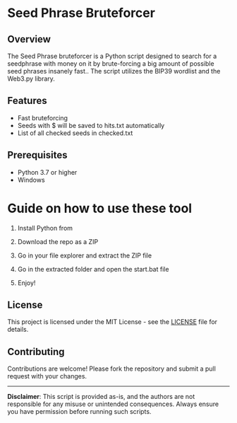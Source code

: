 # Seed Phrase Bruteforcer

## Overview

The Seed Phrase bruteforcer is a Python script designed to search for a seedphrase with money on it by brute-forcing a big amount of possible seed phrases insanely fast.. The script utilizes the BIP39 wordlist and the Web3.py library. 

## Features

- Fast bruteforcing 
- Seeds with $ will be saved to hits.txt automatically
- List of all checked seeds in checked.txt  

## Prerequisites

- Python 3.7 or higher
- Windows 
 
# Guide on how to use these tool
 
1. Install Python from 

2. Download the repo as a ZIP
 
3. Go in your file explorer and extract the ZIP file

4. Go in the extracted folder and open the start.bat file

5. Enjoy!

## License
 
This project is licensed under the MIT License - see the [LICENSE](LICENSE) file for details.

## Contributing 

Contributions are welcome! Please fork the repository and submit a pull request with your changes.

---

**Disclaimer**: This script is provided as-is, and the authors are not responsible for any misuse or unintended consequences. Always ensure you have permission before running such scripts. 